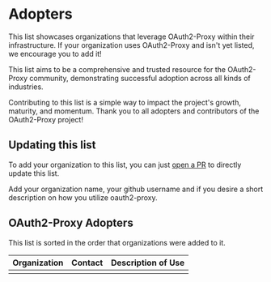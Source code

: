 # Adopters

This list showcases organizations that leverage OAuth2-Proxy within their
infrastructure. If your organization uses OAuth2-Proxy and isn't yet listed, we
encourage you to add it!

This list aims to be a comprehensive and trusted resource for the OAuth2-Proxy
community, demonstrating successful adoption across all kinds of industries.

Contributing to this list is a simple way to impact the project's growth,
maturity, and momentum. Thank you to all adopters and contributors of the
OAuth2-Proxy project!

## Updating this list

To add your organization to this list, you can just [open a PR](https://github.com/mjording/oauth2-proxy/pulls)
to directly update this list.

Add your organization name, your github username and if you desire a short
description on how you utilize oauth2-proxy.

## OAuth2-Proxy Adopters

This list is sorted in the order that organizations were added to it.

| Organization | Contact | Description of Use |
| ------------ | ------- | ------------------ |
|              |         |                    |

